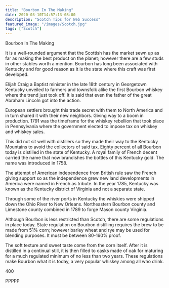```yaml
---
title: "Bourbon In The Making"
date: 2020-03-10T14:57:13-08:00
description: "Scotch Tips for Web Success"
featured_image: "/images/Scotch.jpg"
tags: ["Scotch"]
---
```


Bourbon In The Making

It is a well-rounded argument that the Scottish has the market sewn up as far as making the best product on the planet; however there are a few studs in other stables worth a mention.  Bourbon has long been associated with Kentucky and for good reason as it is the state where this craft was first developed.

Elijah Craig a Baptist minister in the late 18th century in Georgetown Kentucky unveiled to farmers and townsfolk alike the first Bourbon whiskey where the trend just took off. It is said that even the father of the great Abraham Lincoln got into the action.

European settlers brought this trade secret with them to North America and in turn shared it with their new neighbors. Giving way to a boom in production. 1791 was the timeframe for the whiskey rebellion that took place in Pennsylvania where the government elected to impose tax on whiskey and whiskey sales.

This did not sit well with distillers so they made their way to the Kentucky Mountains to avoid the collectors of said tax. Eighty percent of all Bourbon today is distilled in the state of Kentucky. A royal family of French decent carried the name that now brandishes the bottles of this Kentucky gold. The name was introduced in 1758.

The attempt of American independence from British rule saw the French giving support so as the independence grew new land developments in America were named in French as tribute. In the year 1785, Kentucky was known as the Kentucky district of Virginia and not a separate state.

Through some of the river ports in Kentucky the whiskies were shipped down the Ohio River to New Orleans. Northeastern Bourbon county and Limestone county combined in 1789 to forge Mason county Virginia.

Although Bourbon is less restricted than Scotch, there are some regulations in place today.  State regulation on Bourbon distilling requires the brew to be made from 51% corn; however barley wheat and rye may be used for blending purposes. It must be between 80-160% proof. 

The soft texture and sweet taste come from the corn itself. After it is distilled in a continual still, it is then filled to casks made of oak for maturing for a much regulated minimum of no less than two years.  These regulations make Bourbon what it is today, a very popular whiskey among all who drink.

400

PPPPP

